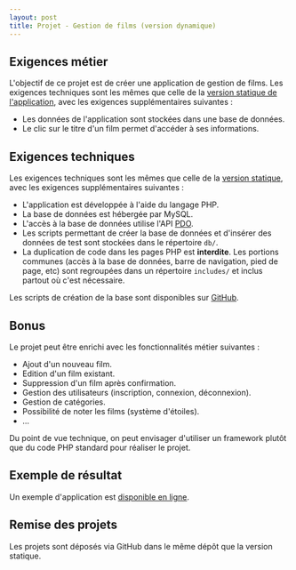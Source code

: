 ```yaml
---
layout: post
title: Projet - Gestion de films (version dynamique)
---
```


## Exigences métier

L'objectif de ce projet est de créer une application de gestion de films. Les exigences techniques sont les mêmes que celle de la [version statique de l'application](mymovies-static), avec les exigences supplémentaires suivantes : 

* Les données de l'application sont stockées dans une base de données.
* Le clic sur le titre d'un film permet d'accéder à ses informations.

## Exigences techniques

Les exigences techniques sont les mêmes que celle de la [version statique](mymovies-static), avec les exigences supplémentaires suivantes :

* L'application est développée à l'aide du langage PHP.
* La base de données est hébergée par MySQL.
* L'accès à la base de données utilise l'API [PDO](http://php.net/manual/fr/intro.pdo.php).
* Les scripts permettant de créer la base de données et d'insérer des données de test sont stockées dans le répertoire `db/`.
* La duplication de code dans les pages PHP est **interdite**. Les portions communes (accès à la base de données, barre de navigation, pied de page, etc) sont regroupées dans un répertoire `includes/` et inclus partout où c'est nécessaire.

Les scripts de création de la base sont disponibles sur [GitHub](https://github.com/polytechlyon-isi1web/mymovies/tree/master/db).

## Bonus

Le projet peut être enrichi avec les fonctionnalités métier suivantes :

* Ajout d'un nouveau film.
* Edition d'un film existant.
* Suppression d'un film après confirmation.
* Gestion des utilisateurs (inscription, connexion, déconnexion).
* Gestion de catégories.
* Possibilité de noter les films (système d'étoiles).
* ...

Du point de vue technique, on peut envisager d'utiliser un framework plutôt que du code PHP standard pour réaliser le projet.

## Exemple de résultat

Un exemple d'application est [disponible en ligne](https://mymovies-correction.herokuapp.com/index.php).

## Remise des projets

Les projets sont déposés via GitHub dans le même dépôt que la version statique.

